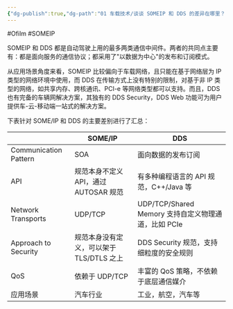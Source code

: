 ```yaml
---
{"dg-publish":true,"dg-path":"01 车载技术/谈谈 SOMEIP 和 DDS 的差异在哪里？.md","permalink":"/01 车载技术/谈谈 SOMEIP 和 DDS 的差异在哪里？/","created":"2022-07-18T23:08:07.000+08:00","updated":"2025-07-01T11:13:55.641+08:00"}
---
```


#Ofilm #SOMEIP 

SOMEIP 和 DDS 都是自动驾驶上用的最多两类通信中间件。两者的共同点主要有：都是面向服务的通信协议；都采用了"以数据为中心"的发布和订阅模式。

从应用场景角度来看，SOMEIP 比较偏向于车载网络，且只能在基于网络层为 IP 类型的网络环境中使用，而 DDS 在传输方式上没有特别的限制，对基于非 IP 类型的网络，如共享内存、跨核通讯、PCI-e 等网络类型都可以支持。而且，DDS 也有完备的车辆网解决方案，其独有的 DDS Security，DDS Web 功能可为用户提供车-云-移动端一站式的解决方案。

下表针对 SOME/IP 和 DDS 的主要差别进行了汇总：

|                       | SOME/IP                   | DDS                                     |
| --------------------- | ------------------------- | --------------------------------------- |
| Communication Pattern | SOA                       | 面向数据的发布订阅                               |
| API                   | 规范本身不定义 API，通过 AUTOSAR 规范 | 有多种编程语言的 API 规范，C++/Java 等              |
| Network Transports    | UDP/TCP                   | UDP/TCP/Shared Memory 支持自定义物理通道，比如 PCIe |
| Approach to Security  | 规范本身没有定义，可以架于 TLS/DTLS 之上 | DDS Security 规范，支持细粒度的安全规则              |
| QoS                   | 依赖于 UDP/TCP               | 丰富的 QoS 策略，不依赖于底层通信媒介                   |
| 应用场景                  | 汽车行业                      | 工业，航空，汽车等                               |

